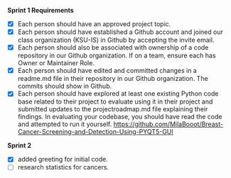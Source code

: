 **Sprint 1 Requirements**

- [x] Each person should have an approved project topic.
- [x] Each person should have established a Github account and joined our class organization (KSU-IS) in Github by accepting the invite email.
- [x] Each person should also be associated with ownership of a code repository in our Github organization. If on a team, ensure each has Owner or Maintainer Role.
- [x] Each person should have edited and committed changes in a readme.md file in their repository in our Github organization. The commits should show in Github.
- [x] Each person should have explored at least one existing Python code base related to their project to evaluate using it in their project and submitted updates to the projectroadmap.md file explaining their findings. In evaluating your codebase, you should have read the code and attempted to run it yourself. https://github.com/MilaBooot/Breast-Cancer-Screening-and-Detection-Using-PYQT5-GUI

**Sprint 2**
- [x] added greeting for initial code.
- [ ] research statistics for cancers.